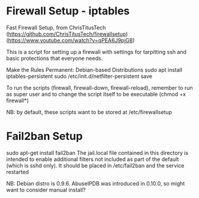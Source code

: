 
# Firewall Setup - iptables
Fast Firewall Setup, from ChrisTitusTech
(https://github.com/ChrisTitusTech/firewallsetup)
(https://www.youtube.com/watch?v=qPEA6J9pjG8)

This is a script for setting up a firewall with settings for tarpitting ssh and basic protections that everyone needs.

Make the Rules Permanent: Debian-based Distributions
  sudo apt install iptables-persistent
  sudo /etc/init.d/netfilter-persistent save

To run the scripts (firewall, firewall-down, firewall-reload), remember to run as super user
and to change the script itself to be executable (chmod +x firewall*)

NB: by default, these scripts want to be stored at /etc/firewallsetup

# Fail2ban Setup
sudo apt-get install fail2ban
The jail.local file contained in this directory is intended to enable additional filters
not included as part of the default (which is sshd only). It should be placed in /etc/fail2ban and the service restarted

NB: Debian distro is 0.9.6. AbuseIPDB was introduced in 0.10.0, so might want to consider manual install?

